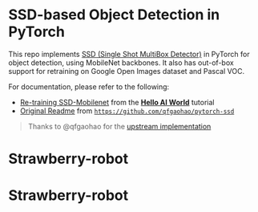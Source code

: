 # SSD-based Object Detection in PyTorch

This repo implements [SSD (Single Shot MultiBox Detector)](https://arxiv.org/abs/1512.02325) in PyTorch for object detection, using MobileNet backbones.  It also has out-of-box support for retraining on Google Open Images dataset and Pascal VOC.  

For documentation, please refer to the following:
* [Re-training SSD-Mobilenet](https://github.com/dusty-nv/jetson-inference/blob/master/docs/pytorch-ssd.md) from the **[Hello AI World](https://github.com/dusty-nv/jetson-inference/tree/master#training)** tutorial <br/>
* [Original Readme](https://github.com/qfgaohao/pytorch-ssd) from [`https://github.com/qfgaohao/pytorch-ssd`](https://github.com/qfgaohao/pytorch-ssd)

> Thanks to @qfgaohao for the [upstream implementation](https://github.com/qfgaohao/pytorch-ssd)
# Strawberry-robot
# Strawberry-robot
